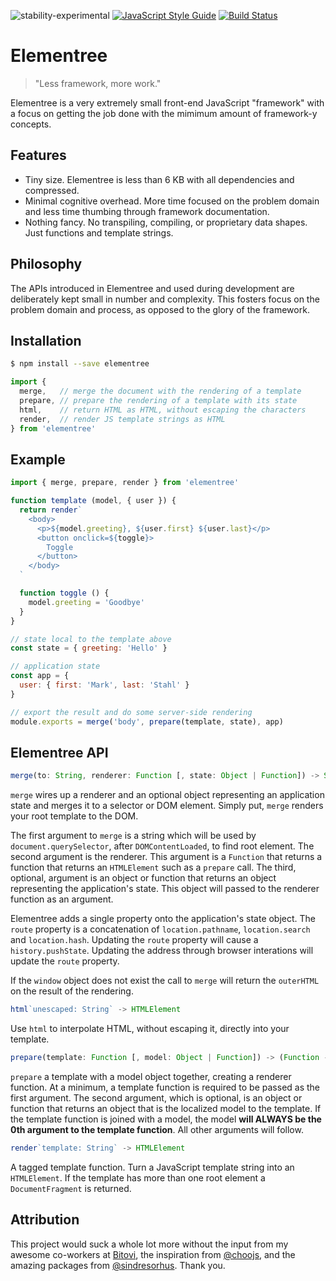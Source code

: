 ![stability-experimental](https://img.shields.io/badge/stability-experimental-orange.svg?style=flat-square) [![JavaScript Style Guide](https://img.shields.io/badge/code_style-standard-brightgreen.svg?style=flat-square)](https://standardjs.com)  [![Build Status](https://img.shields.io/travis/elementreejs/elementree/master.svg?style=flat-square)](https://travis-ci.com/elementreejs/elementree.svg?branch=master)

# Elementree
> "Less framework, more work."

Elementree is a very extremely small front-end JavaScript "framework" with a focus
on getting the job done with the mimimum amount of framework-y concepts.

## Features

* Tiny size. Elementree is less than 6 KB with all dependencies and compressed.
* Minimal cognitive overhead. More time focused on the problem domain and less time thumbing through framework documentation.
* Nothing fancy. No transpiling, compiling, or proprietary data shapes. Just functions and template strings.

## Philosophy

The APIs introduced in Elementree and used during development are deliberately kept small in number and complexity. This fosters focus on the problem domain and process, as opposed to the glory of the framework.

## Installation

```sh
$ npm install --save elementree
```

```js
import {
  merge,   // merge the document with the rendering of a template
  prepare, // prepare the rendering of a template with its state
  html,    // return HTML as HTML, without escaping the characters
  render,  // render JS template strings as HTML
} from 'elementree'
```

## Example

```js
import { merge, prepare, render } from 'elementree'

function template (model, { user }) {
  return render`
    <body>
      <p>${model.greeting}, ${user.first} ${user.last}</p>
      <button onclick=${toggle}>
        Toggle
      </button>
    </body>
  `

  function toggle () {
    model.greeting = 'Goodbye'
  }
}

// state local to the template above
const state = { greeting: 'Hello' }

// application state
const app = {
  user: { first: 'Mark', last: 'Stahl' }
}

// export the result and do some server-side rendering
module.exports = merge('body', prepare(template, state), app)
```

## Elementree API

```js
merge(to: String, renderer: Function [, state: Object | Function]) -> String | undefined
```

`merge` wires up a renderer and an optional object representing an application
state and merges it to a selector or DOM element. Simply put, `merge` renders
your root template to the DOM.

The first argument to `merge` is a string which will be used by `document.querySelector`, after `DOMContentLoaded`, to find root element. The second argument is the renderer. This argument is a `Function` that returns a function that returns an `HTMLElement` such as a `prepare` call. The third, optional, argument is an object or function that returns an object representing the application's state. This object will passed to the renderer function as an argument.

Elementree adds a single property onto the application's state object. The `route` property is a concatenation of `location.pathname`, `location.search` and `location.hash`. Updating the `route` property will cause a `history.pushState`. Updating the address through browser interations will update the `route` property.

If the `window` object does not exist the call to `merge` will return the `outerHTML` on the result of the rendering.


```js
html`unescaped: String` -> HTMLElement
```

Use `html` to interpolate HTML, without escaping it, directly into your template.


```js
prepare(template: Function [, model: Object | Function]) -> (Function -> HTMLElement)
```

`prepare` a template with a model object together, creating a renderer function. At a minimum, a template function is required to be passed as the first argument. The second argument, which is optional, is an object or  function that returns an object that is the localized model to the template. If the template function is joined with a model, the model **will ALWAYS be the 0th argument to the template function**. All other arguments will follow.


```js
render`template: String` -> HTMLElement
```

A tagged template function. Turn a JavaScript template string into an `HTMLElement`. If the template has more than one root element a `DocumentFragment` is returned.

## Attribution

This project would suck a whole lot more without the input from my awesome co-workers at [Bitovi](https://bitovi.com), the inspiration from [@choojs](https://github.com/choojs), and the amazing packages from [@sindresorhus](https://github.com/sindresorhus). Thank you.